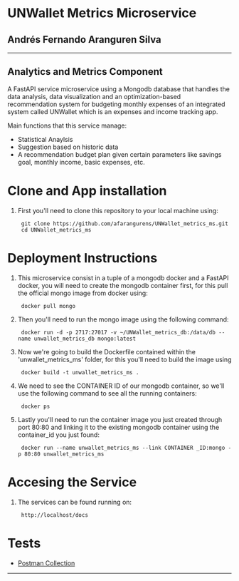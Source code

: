 #  UNWallet Metrics Microservice
## Andrés Fernando Aranguren Silva
- --
## Analytics and Metrics Component

A FastAPI service microservice using a Mongodb database that handles the data analysis, data visualization and an optimization-based recommendation system for budgeting monthly expenses of an integrated system called UNWallet which is an expenses and income tracking app.

Main functions that this service manage:

- Statistical Anaylsis
- Suggestion based on historic data
- A recommendation budget plan given certain parameters like savings goal, monthly income, basic expenses, etc.


# Clone and App installation

1. First you'll need to clone this repository to your local machine using:

        git clone https://github.com/afarangurens/UNWallet_metrics_ms.git
        cd UNWallet_metrics_ms

# Deployment Instructions

1. This microservice consist in a tuple of a mongodb docker and a FastAPI docker, you will need to create the mongodb container first, for this pull the official mongo image from docker using:

        docker pull mongo

2. Then you'll need to run the mongo image using the following command:

        docker run -d -p 2717:27017 -v ~/UNWallet_metrics_db:/data/db --name unwallet_metrics_db mongo:latest

3. Now we're going to build the Dockerfile contained within the 'unwallet_metrics_ms' folder, for this you'll need to build the image using

        docker build -t unwallet_metrics_ms . 
 
4. We need to see the CONTAINER ID of our mongodb container, so we'll use the following command to see all the running containers:

        docker ps
        
5. Lastly you'll need to run the container image you just created through port 80:80 and linking it to the existing mongodb container using the container_id you just found:

        docker run --name unwallet_metrics_ms --link CONTAINER _ID:mongo -p 80:80 unwallet_metrics_ms


# Accesing the Service

1. The services can be found running on:

        http://localhost/docs

# Tests

- <a href="">Postman Collection</a></h5>

-- -
